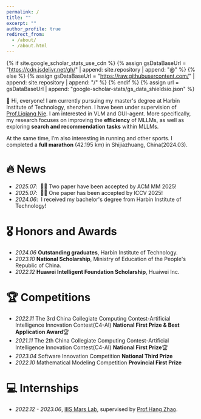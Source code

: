 ```yaml
---
permalink: /
title: ""
excerpt: ""
author_profile: true
redirect_from: 
  - /about/
  - /about.html
---
```


{% if site.google_scholar_stats_use_cdn %}
{% assign gsDataBaseUrl = "https://cdn.jsdelivr.net/gh/" | append: site.repository | append: "@" %}
{% else %}
{% assign gsDataBaseUrl = "https://raw.githubusercontent.com/" | append: site.repository | append: "/" %}
{% endif %}
{% assign url = gsDataBaseUrl | append: "google-scholar-stats/gs_data_shieldsio.json" %}

<span class='anchor' id='about-me'></span>
👋 Hi, everyone! I am currently pursuing my master's degree at Harbin Institute of Technology, shenzhen. I have been under supervision of [Prof.Liqiang Nie](https://scholar.google.com/citations?hl=en&user=yywVMhUAAAAJ). I am interested in VLM and GUI-agent. More specifically, my research focuses on improving the **efficiency** of MLLMs, as well as exploring **search and recommendation tasks** within MLLMs.

At the same time, I’m also interesting in running and other sports. I completed a **full marathon** (42.195 km) in Shijiazhuang, China(2024.03).

# 🔥 News
- *2025.07*: &nbsp;🎉🎉 Two paper have been accepted by ACM MM 2025!
- *2025.07*: &nbsp;🎉🎉 One paper has been accepted by ICCV 2025!
- *2024.06*: &nbsp;I received my bachelor's degree from Harbin Institute of Technology!


# 🎖 Honors and Awards
- *2024.06* **Outstanding graduates**, Harbin Institute of Technology.
- *2023.10* **National Scholarship**, Ministry of Education of the People's Republic of China.
- *2022.12* **Huawei Intelligent Foundation Scholarship**, Huaiwei Inc.

# 🏆 Competitions
- *2022.11* The 3rd China Collegiate Computing Contest-Artificial Intelligence Innovation Contest(C4-AI) **National First Prize & Best Application Award**🏆
- *2021.11* The 2th China Collegiate Computing Contest-Artificial Intelligence Innovation Contest(C4-AI) **National First Prize**🏆
- *2023.04* Software Innovation Competition **National Third Prize**
- *2022.10* Mathematical Modeling Competition **Provincial First Prize**


# 💻 Internships
- *2022.12 - 2023.06*, [IIIS Mars Lab](https://group.iiis.tsinghua.edu.cn/~marslab/#/), supervised by [Prof.Hang Zhao](https://hangzhaomit.github.io/).